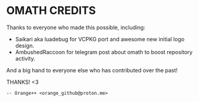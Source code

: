 # OMATH CREDITS

Thanks to everyone who made this possible, including:

- Saikari aka luadebug for VCPKG port and awesome new initial logo design.
- AmbushedRaccoon for telegram post about omath to boost repository activity.

And a big hand to everyone else who has contributed over the past!

THANKS! <3

    -- Orange++ <orange_github@proton.me>
